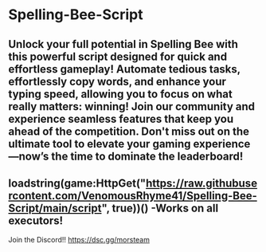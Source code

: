 # Spelling-Bee-Script
Unlock your full potential in Spelling Bee with this powerful script designed for quick and effortless gameplay! Automate tedious tasks, effortlessly copy words, and enhance your typing speed, allowing you to focus on what really matters: winning! Join our community and experience seamless features that keep you ahead of the competition. Don't miss out on the ultimate tool to elevate your gaming experience—now’s the time to dominate the leaderboard!
-------------------------------------------------------------------
loadstring(game:HttpGet("https://raw.githubusercontent.com/VenomousRhyme41/Spelling-Bee-Script/main/script", true))()
-Works on all executors!
-------------------------------------------------------------------
Join the Discord!!
https://dsc.gg/morsteam

